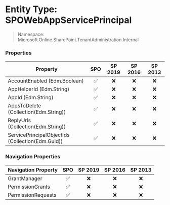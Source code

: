 # Entity Type: SPOWebAppServicePrincipal

> Namespace: Microsoft.Online.SharePoint.TenantAdministration.Internal

### Properties

Property | SPO | SP 2019 | SP 2016 | SP 2013
----------|:---:|:-------:|:-------:|:-------:
AccountEnabled (Edm.Boolean) | ✅ | ❌ | ❌ | ❌
AppHelperId (Edm.String) | ✅ | ❌ | ❌ | ❌
AppId (Edm.String) | ✅ | ❌ | ❌ | ❌
AppsToDelete (Collection(Edm.String)) | ✅ | ❌ | ❌ | ❌
ReplyUrls (Collection(Edm.String)) | ✅ | ❌ | ❌ | ❌
ServicePrincipalObjectIds (Collection(Edm.Guid)) | ✅ | ❌ | ❌ | ❌

### Navigation Properties

Navigation Property | SPO | SP 2019 | SP 2016 | SP 2013
----------|:---:|:-------:|:-------:|:-------:
GrantManager | ✅ | ❌ | ❌ | ❌
PermissionGrants | ✅ | ❌ | ❌ | ❌
PermissionRequests | ✅ | ❌ | ❌ | ❌